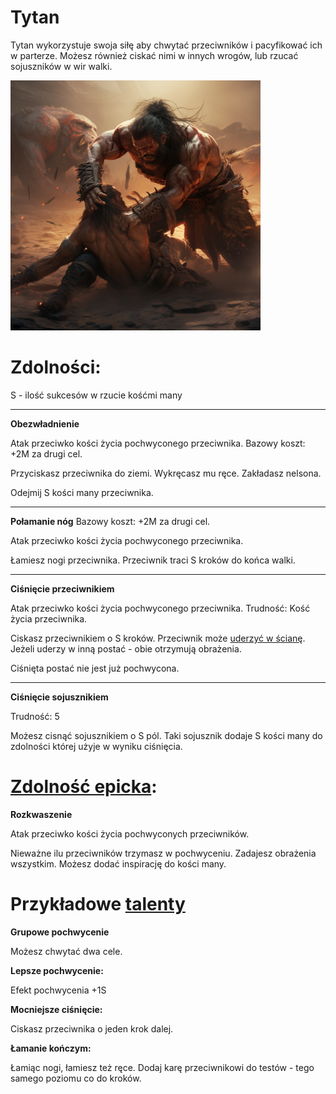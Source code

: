 # Tytan

Tytan wykorzystuje swoja siłę aby chwytać przeciwników i pacyfikować ich w parterze.
Możesz również ciskać nimi w innych wrogów, lub rzucać sojuszników w wir walki.

<img src="imgs/tytan.png" width="400">

# Zdolności:

S - ilość sukcesów w rzucie kośćmi many

___
**Obezwładnienie**

Atak przeciwko kości życia pochwyconego przeciwnika.
Bazowy koszt: +2M za drugi cel.

Przyciskasz przeciwnika do ziemi. Wykręcasz mu ręce. Zakładasz nelsona.

Odejmij S kości many przeciwnika.
___

**Połamanie nóg**
Bazowy koszt: +2M za drugi cel.

Atak przeciwko kości życia pochwyconego przeciwnika.

Łamiesz nogi przeciwnika. Przeciwnik traci S kroków do końca walki.
___

**Ciśnięcie przeciwnikiem**

Atak przeciwko kości życia pochwyconego przeciwnika.
Trudność: Kość życia przeciwnika.

Ciskasz przeciwnikiem o S kroków. Przeciwnik może [uderzyć w ścianę](/docs/uderzenie-w-sciane.md). Jeżeli uderzy w inną postać - obie otrzymują obrażenia.

Ciśnięta postać nie jest już pochwycona.
___
**Ciśnięcie sojusznikiem**

Trudność: 5

Możesz cisnąć sojusznikiem o S pól. Taki sojusznik dodaje S kości many do zdolności której użyje w wyniku ciśnięcia.
# [Zdolność epicka](/docs/zdolnosc-epicka.md):

**Rozkwaszenie**

Atak przeciwko kości życia pochwyconych przeciwników.

Nieważne ilu przeciwników trzymasz w pochwyceniu. Zadajesz obrażenia wszystkim.
Możesz dodać inspirację do kości many.

# Przykładowe [talenty](/docs/talent.md)

**Grupowe pochwycenie**

Możesz chwytać dwa cele.

**Lepsze pochwycenie:**

Efekt pochwycenia +1S

**Mocniejsze ciśnięcie:**

Ciskasz przeciwnika o jeden krok dalej.

**Łamanie kończym:**

Łamiąc nogi, łamiesz też ręce. Dodaj karę przeciwnikowi do testów - tego samego poziomu co do kroków.
